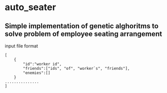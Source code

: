 # auto_seater

## Simple implementation of genetic alghoritms to solve problem of employee seating arrangement
input file format
```
[
	{
		"id":"worker id",
		"friends":["ids", "of", "worker`s", "friends"],
		"enemies":[]
	}
...............
]
```
